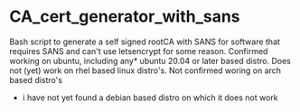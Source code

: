 # CA_cert_generator_with_sans
Bash script to generate a self signed rootCA with SANS for software that requires SANS and can't use letsencrypt for some reason.
Confirmed working on ubuntu, including any* ubuntu 20.04 or later based distro.
Does not (yet) work on rhel based linux distro's.
Not confirmed woring on arch based distro's

* i have not yet found a debian based distro on which it does not work
